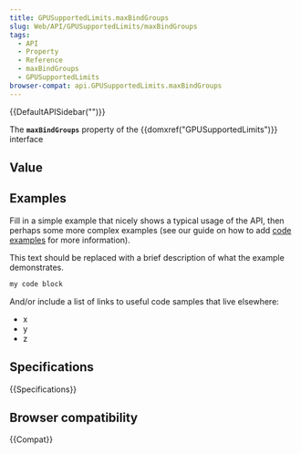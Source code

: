 ```yaml
---
title: GPUSupportedLimits.maxBindGroups
slug: Web/API/GPUSupportedLimits/maxBindGroups
tags:
  - API
  - Property
  - Reference
  - maxBindGroups
  - GPUSupportedLimits
browser-compat: api.GPUSupportedLimits.maxBindGroups
---
```

{{DefaultAPISidebar("")}}

The **`maxBindGroups`** property of the {{domxref("GPUSupportedLimits")}} interface 

## Value



## Examples

Fill in a simple example that nicely shows a typical usage of the API, then perhaps some more complex examples (see our guide on how to add [code examples](/en-US/docs/MDN/Contribute/Structures/Code_examples) for more information).

This text should be replaced with a brief description of what the example demonstrates.

```js
my code block
```

And/or include a list of links to useful code samples that live elsewhere:

*   x
*   y
*   z

## Specifications

{{Specifications}}

## Browser compatibility

{{Compat}}


